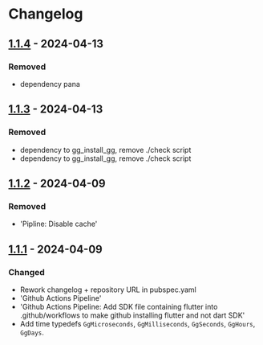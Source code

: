 # Changelog

## [1.1.4] - 2024-04-13

### Removed

- dependency pana

## [1.1.3] - 2024-04-13

### Removed

- dependency to gg\_install\_gg, remove ./check script
- dependency to gg\_install\_gg, remove ./check script

## [1.1.2] - 2024-04-09

### Removed

- 'Pipline: Disable cache'

## [1.1.1] - 2024-04-09

### Changed

- Rework changelog + repository URL in pubspec.yaml
- 'Github Actions Pipeline'
- 'Github Actions Pipeline: Add SDK file containing flutter into .github/workflows to make github installing flutter and not dart SDK'
- Add time typedefs `GgMicroseconds`, `GgMilliseconds`, `GgSeconds`,
`GgHours`, `GgDays`.

[1.1.4]: https://github.com/inlavigo/gg_typedefs/compare/1.1.3...1.1.4
[1.1.3]: https://github.com/inlavigo/gg_typedefs/compare/1.1.2...1.1.3
[1.1.2]: https://github.com/inlavigo/gg_typedefs/compare/1.1.1...1.1.2
[1.1.1]: https://github.com/inlavigo/gg_typedefs/tag/%tag

